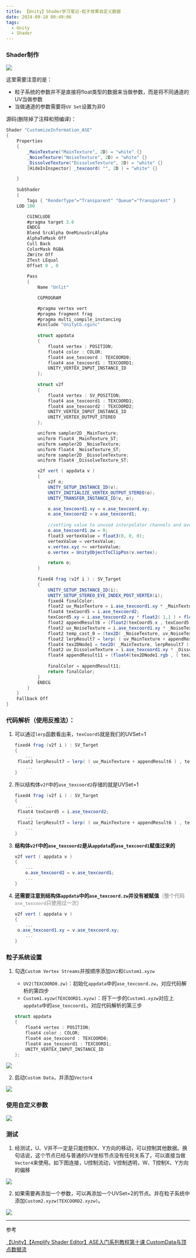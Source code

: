 ```yaml
---
title: 【Unity】Shader学习笔记-粒子效果自定义数据
date: 2024-09-10 00:49:06
tags:
  - Unity
  - Shader
---
```


### Shader制作

<img class="half" src="/../images/unity/Shader学习笔记/ScreenshotASE.png"></img>

这里需要注意的是：

- 粒子系统的参数并不是直接将float类型的数据来当做参数，而是将不同通道的UV当做参数
- 当做通道的参数需要将`UV Set`设置为非0

源码(删除掉了注释和预编译)：

```C#
Shader "CustomizeInformation_ASE"
{
	Properties
	{
		_MainTexture("MainTexture", 2D) = "white" {}
		_NoiseTexture("NoiseTexture", 2D) = "white" {}
		_DissolveTexture("DissolveTexture", 2D) = "white" {}
		[HideInInspector] _texcoord( "", 2D ) = "white" {}

	}
	
	SubShader
	{
		Tags { "RenderType"="Transparent" "Queue"="Transparent" }
	LOD 100

		CGINCLUDE
		#pragma target 3.0
		ENDCG
		Blend SrcAlpha OneMinusSrcAlpha
		AlphaToMask Off
		Cull Back
		ColorMask RGBA
		ZWrite Off
		ZTest LEqual
		Offset 0 , 0
		
		Pass
		{
			Name "Unlit"

			CGPROGRAM

			#pragma vertex vert
			#pragma fragment frag
			#pragma multi_compile_instancing
			#include "UnityCG.cginc"
			
			struct appdata
			{
				float4 vertex : POSITION;
				float4 color : COLOR;
				float4 ase_texcoord : TEXCOORD0;
				float4 ase_texcoord1 : TEXCOORD1;
				UNITY_VERTEX_INPUT_INSTANCE_ID
			};
			
			struct v2f
			{
				float4 vertex : SV_POSITION;
				float4 ase_texcoord1 : TEXCOORD1;
				float4 ase_texcoord2 : TEXCOORD2;
				UNITY_VERTEX_INPUT_INSTANCE_ID
				UNITY_VERTEX_OUTPUT_STEREO
			};

			uniform sampler2D _MainTexture;
			uniform float4 _MainTexture_ST;
			uniform sampler2D _NoiseTexture;
			uniform float4 _NoiseTexture_ST;
			uniform sampler2D _DissolveTexture;
			uniform float4 _DissolveTexture_ST;

			v2f vert ( appdata v )
			{
				v2f o;
				UNITY_SETUP_INSTANCE_ID(v);
				UNITY_INITIALIZE_VERTEX_OUTPUT_STEREO(o);
				UNITY_TRANSFER_INSTANCE_ID(v, o);

				o.ase_texcoord1.xy = v.ase_texcoord.xy;
				o.ase_texcoord2 = v.ase_texcoord1;
				
				//setting value to unused interpolator channels and avoid initialization warnings
				o.ase_texcoord1.zw = 0;
				float3 vertexValue = float3(0, 0, 0);
				vertexValue = vertexValue;
				v.vertex.xyz += vertexValue;
				o.vertex = UnityObjectToClipPos(v.vertex);

				return o;
			}
			
			fixed4 frag (v2f i ) : SV_Target
			{
				UNITY_SETUP_INSTANCE_ID(i);
				UNITY_SETUP_STEREO_EYE_INDEX_POST_VERTEX(i);
				fixed4 finalColor;
				float2 uv_MainTexture = i.ase_texcoord1.xy * _MainTexture_ST.xy + _MainTexture_ST.zw;
				float4 texCoord5 = i.ase_texcoord2;
				texCoord5.xy = i.ase_texcoord2.xy * float2( 1,1 ) + float2( 0,0 );
				float2 appendResult6 = (float2(texCoord5.x , texCoord5.y));
				float2 uv_NoiseTexture = i.ase_texcoord1.xy * _NoiseTexture_ST.xy + _NoiseTexture_ST.zw;
				float2 temp_cast_0 = (tex2D( _NoiseTexture, uv_NoiseTexture ).r).xx;
				float2 lerpResult7 = lerp( ( uv_MainTexture + appendResult6 ) , temp_cast_0 , texCoord5.z);
				float4 tex2DNode1 = tex2D( _MainTexture, lerpResult7 );
				float2 uv_DissolveTexture = i.ase_texcoord1.xy * _DissolveTexture_ST.xy + _DissolveTexture_ST.zw;
				float4 appendResult11 = (float4(tex2DNode1.rgb , ( tex2DNode1.a * step( texCoord5.w , tex2D( _DissolveTexture, uv_DissolveTexture ).r ) )));
				
				finalColor = appendResult11;
				return finalColor;
			}
			ENDCG
		}
	}
	Fallback Off
}
```



### 代码解析（使用反推法）：

1. 可以通过`lerp`函数看出来，`texCoord5`就是我们的UVSet=1

   ```C#
   fixed4 frag (v2f i ) : SV_Target
   {
       ...
   	float2 lerpResult7 = lerp( ( uv_MainTexture + appendResult6 ) , temp_cast_0 , texCoord5.z);
       ...
   }
   ```

2. 所以结构体`v2f`中的`ase_texcoord2`存储的就是UVSet=1

   ```C#
   fixed4 frag (v2f i ) : SV_Target
   {
       ...
   	float4 texCoord5 = i.ase_texcoord2;
       ...
   	float2 lerpResult7 = lerp( ( uv_MainTexture + appendResult6 ) , temp_cast_0 , texCoord5.z);
       ...
   }
   ```

3. **结构体`v2f`中的`ase_texcoord2`是从`appdata`的`ase_texcoord1`赋值过来的**

   ```C#
   v2f vert ( appdata v )
   {
       ...
       o.ase_texcoord2 = v.ase_texcoord1;
       ...
   }
   ```

4. **还需要注意到结构体`appdata`中的`ase_texcoord.zw`并没有被赋值<font color="DarkGray">（整个代码`ase_texcoord`只使用过一次）</font>**

   ```C#
   v2f vert ( appdata v )
   {
       ...
   	o.ase_texcoord1.xy = v.ase_texcoord.xy;
       ...
   }
   ```



### 粒子系统设置

1. 勾选`Custom Vertex Streams`并按顺序添加`UV2`和`Custom1.xyzw`

   - `UV2(TEXCOORD0.zw)`：初始化`appdata`中的`ase_texcoord.zw`，对应代码解析的第四步
   - `Custom1.xyzw(TEXCOORD1.xyzw)`：将下一步的`Custom1.xyzw`对应上`appdata`中的`ase_texcoord1`，对应代码解析的第三步

   ```C#
   struct appdata
   {
       float4 vertex : POSITION;
       float4 color : COLOR;
       float4 ase_texcoord : TEXCOORD0;
       float4 ase_texcoord1 : TEXCOORD1;
       UNITY_VERTEX_INPUT_INSTANCE_ID
   };
   ```

<img class="half" src="/../images/unity/Shader学习笔记/粒子系统设置-1.png"></img>

2. 启动`Custom Data`，并添加`Vector4`

<img class="half" src="/../images/unity/Shader学习笔记/粒子系统设置-2.png"></img>



### 使用自定义参数

<img class="half" src="/../images/unity/Shader学习笔记/效果展示.gif"></img>



### 测试

1. 经测试，U、V并不一定是只能控制X、Y方向的移动，可以控制其他数据。换句话说，这个节点已经与普通的UV坐标节点没有任何关系了，可以直接当做`Vector4`来使用。如下图连接，U控制流动，V控制透明，W、T控制X、Y方向的偏移

<img class="half" src="/../images/unity/Shader学习笔记/测试-1.png"></img>

2. 如果需要再添加一个参数，可以再添加一个UVSet=2的节点。并在粒子系统中添加`Custom2.xyzw(TEXCOORD2.xyzw)`。

<img class="half" src="/../images/unity/Shader学习笔记/测试-2.png"></img>





---

参考

[【Unity】【Amplify Shader Editor】ASE入门系列教程第十课 CustomData与顶点数据流](https://www.bilibili.com/video/BV1XT4y1v7ND/?share_source=copy_web&vd_source=880cf67fce3794b5c4a9039989704c6e)
